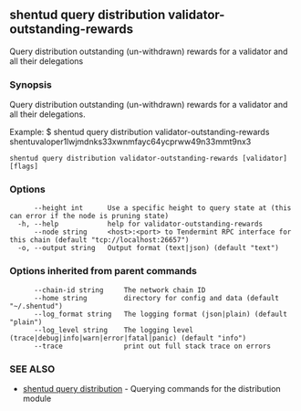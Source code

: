 ## shentud query distribution validator-outstanding-rewards

Query distribution outstanding (un-withdrawn) rewards for a validator and all their delegations

### Synopsis

Query distribution outstanding (un-withdrawn) rewards for a validator and all their delegations.

Example:
$ shentud query distribution validator-outstanding-rewards shentuvaloper1lwjmdnks33xwnmfayc64ycprww49n33mmt9nx3

```
shentud query distribution validator-outstanding-rewards [validator] [flags]
```

### Options

```
      --height int      Use a specific height to query state at (this can error if the node is pruning state)
  -h, --help            help for validator-outstanding-rewards
      --node string     <host>:<port> to Tendermint RPC interface for this chain (default "tcp://localhost:26657")
  -o, --output string   Output format (text|json) (default "text")
```

### Options inherited from parent commands

```
      --chain-id string     The network chain ID
      --home string         directory for config and data (default "~/.shentud")
      --log_format string   The logging format (json|plain) (default "plain")
      --log_level string    The logging level (trace|debug|info|warn|error|fatal|panic) (default "info")
      --trace               print out full stack trace on errors
```

### SEE ALSO

* [shentud query distribution](shentud_query_distribution.md)	 - Querying commands for the distribution module


